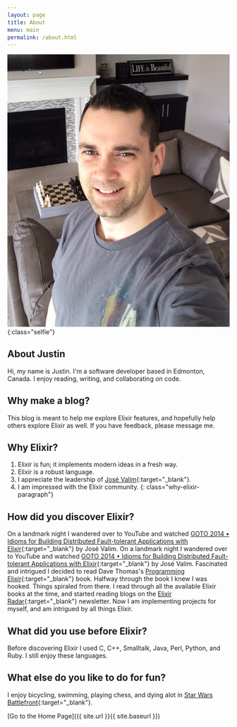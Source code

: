 ```yaml
---
layout: page
title: About
menu: main
permalink: /about.html
---
```


![selfie](/assets/images/github.selfie.jpg){:class="selfie"}

## About Justin

Hi, my name is Justin.  I'm a software developer based in Edmonton, Canada. I enjoy reading, writing,
and collaborating on code.

## Why make a blog?

This blog is meant to help me explore Elixir features, and hopefully help others explore Elixir as well.
If you have feedback, please message me.

## Why Elixir?  

1. Elixir is fun; it implements modern ideas in a fresh way.
2. Elixir is a robust language.
3. I appreciate the leadership of [José Valim](http://github.com/josevalim){:target="_blank"}.
4. I am impressed with the Elixir community.
{: class="why-elixir-paragraph"}

## How did you discover Elixir?

On a landmark night I wandered over to YouTube and watched [GOTO 2014 • Idioms for Building Distributed Fault-tolerant Applications with Elixir](https://www.youtube.com/watch?v=B4rOG9Bc65Q){:target="_blank"} by José Valim.
On a landmark night I wandered over to YouTube and watched [GOTO 2014 • Idioms for Building Distributed Fault-tolerant Applications with Elixir](https://www.youtube.com/watch?v=B4rOG9Bc65Q){:target="_blank"} by José Valim.
Fascinated and intrigued I decided to read Dave Thomas's
[Programming Elixir](https://www.amazon.com/Programming-Elixir-1-6-Functional-Concurrent/dp/1680502999/){:target="_blank"} book.  Halfway through the book I knew I was hooked.  Things spiraled from there.  I read through all the available Elixir books at the time, and started reading blogs on the [Elixir Radar](http://plataformatec.com.br/elixir-radar/weekly-newsletter){:target="_blank"} newsletter.  Now I am implementing projects for myself, and am intrigued by all things Elixir.

## What did you use before Elixir?

Before discovering Elixir I used C, C++, Smalltalk, Java, Perl, Python, and Ruby.  I still enjoy these languages.

## What else do you like to do for fun?

I enjoy bicycling, swimming, playing chess, and dying alot in [Star Wars Battlefront](http://starwars.ea.com/starwars/battlefront){:target="_blank"}.

[Go to the Home Page]({{ site.url }}{{ site.baseurl }})
